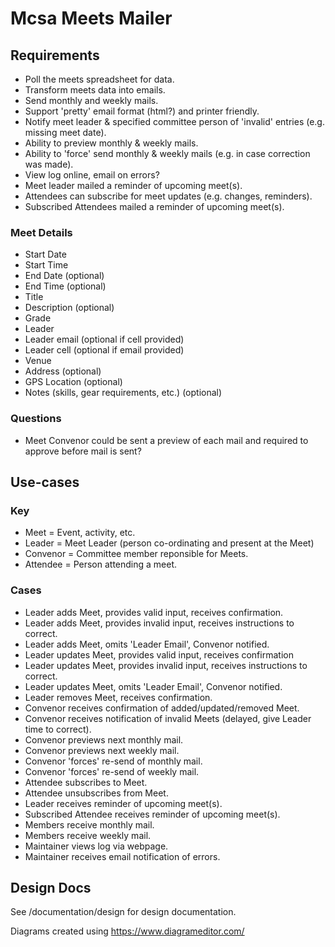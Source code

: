 # Mcsa Meets Mailer

## Requirements

* Poll the meets spreadsheet for data.
* Transform meets data into emails.
* Send monthly and weekly mails.
* Support 'pretty' email format (html?) and printer friendly.
* Notify meet leader & specified committee person of 'invalid' entries (e.g. missing meet date).
* Ability to preview monthly & weekly mails.
* Ability to 'force' send monthly & weekly mails (e.g. in case correction was made).
* View log online, email on errors?
* Meet leader mailed a reminder of upcoming meet(s).
* Attendees can subscribe for meet updates (e.g. changes, reminders).
* Subscribed Attendees mailed a reminder of upcoming meet(s).

### Meet Details

* Start Date
* Start Time
* End Date (optional)
* End Time (optional)
* Title
* Description (optional)
* Grade
* Leader
* Leader email (optional if cell provided)
* Leader cell (optional if email provided)
* Venue
* Address (optional)
* GPS Location (optional)
* Notes (skills, gear requirements, etc.) (optional)

### Questions

* Meet Convenor could be sent a preview of each mail and required to approve before mail is sent?

## Use-cases

### Key

* Meet = Event, activity, etc.
* Leader = Meet Leader (person co-ordinating and present at the Meet)
* Convenor = Committee member reponsible for Meets.
* Attendee = Person attending a meet.

### Cases

* Leader adds Meet, provides valid input, receives confirmation.
* Leader adds Meet, provides invalid input, receives instructions to correct.
* Leader adds Meet, omits 'Leader Email', Convenor notified.
* Leader updates Meet, provides valid input, receives confirmation
* Leader updates Meet, provides invalid input, receives instructions to correct.
* Leader updates Meet, omits 'Leader Email', Convenor notified.
* Leader removes Meet, receives confirmation.
* Convenor receives confirmation of added/updated/removed Meet.
* Convenor receives notification of invalid Meets (delayed, give Leader time to correct).
* Convenor previews next monthly mail.
* Convenor previews next weekly mail.
* Convenor 'forces' re-send of monthly mail.
* Convenor 'forces' re-send of weekly mail.
* Attendee subscribes to Meet.
* Attendee unsubscribes from Meet.
* Leader receives reminder of upcoming meet(s).
* Subscribed Attendee receives reminder of upcoming meet(s).
* Members receive monthly mail.
* Members receive weekly mail.
* Maintainer views log via webpage.
* Maintainer receives email notification of errors.

## Design Docs

See /documentation/design for design documentation.

Diagrams created using https://www.diagrameditor.com/
